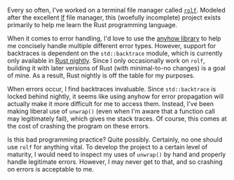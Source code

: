 <!--

---
title: "Rust: waiting for std::backtrace to be stabilized"
date: 2021-12-31T20:45:20-08:00
draft: true
tags: ["Rust", "programming"]
---

-->

Every so often, I've worked on a terminal file manager called
[`rolf`](https://github.com/Superchig/rolf). Modeled after the excellent
[lf](https://github.com/gokcehan/lf) file manager, this (woefully incomplete)
project exists primarily to help me learn the Rust programming language.

When it comes to error handling, I'd love to use the [anyhow
library](https://github.com/dtolnay/anyhow) to help me concisely handle
multiple different error types. However, support for backtraces is dependent
on the `std::backtrace` module, which is currently only available in [Rust
nightly](https://github.com/rust-lang/rust/issues/53487). Since I only
occasionally work on `rolf`, building it with later versions of Rust (with
minimal-to-no changes) is a goal of mine. As a result, Rust nightly is off the
table for my purposes.

When errors occur, I find backtraces invaluable. Since `std::backtrace` is
locked behind nightly, it seems like using anyhow for error propagation will
actually make it more difficult for me to access them. Instead, I've been
making liberal use of `unwrap()` (even when I'm aware that a function call may
legitimately fail), which gives me stack traces. Of course, this comes at the
cost of crashing the program on these errors.

Is this bad programming practice? Quite possibly. Certainly, no one should use
`rolf` for anything vital. To develop the project to a certain level of
maturity, I would need to inspect my uses of `unwrap()` by hand and properly
handle legitimate errors. However, I may never get to that, and so crashing on
errors is acceptable to me.
